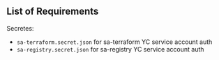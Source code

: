 ## List of Requirements

Secretes:
- `sa-terraform.secret.json` for sa-terraform YC service account auth
- `sa-registry.secret.json` for sa-registry YC service account auth
